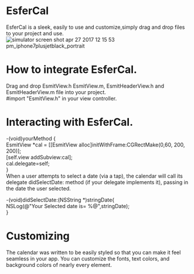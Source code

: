 # EsferCal  
EsferCal is a sleek, easily to use and customize,simply drag and drop files to your project and use.  
![simulator screen shot apr 27 2017 12 15 53 pm_iphone7plusjetblack_portrait](https://cloud.githubusercontent.com/assets/4947148/25479283/f546f4cc-2b61-11e7-9a7d-2a872637fc1b.png)
# How to integrate EsferCal.  
Drag and drop EsmitView.h EsmitView.m, EsmitHeaderView.h and EsmitHeaderView.m file into your project.  
#import "EsmitView.h" in your view controller.  
# Interacting with EsferCal.  

-(void)yourMethod {  
  EsmitView *cal = [[EsmitView alloc]initWithFrame:CGRectMake(0,60, 200, 200)];  
    [self.view addSubview:cal];  
    cal.delegate=self;  
}  
When a user attempts to select a date (via a tap), the calendar will call its delegate didSelectDate: method (if your delegate implements it), passing in the date the user selected.   

-(void)didSelectDate:(NSString *)stringDate{  
    NSLog(@"Your Selected date is= %@",stringDate);  
} 

# Customizing
The calendar was written to be easily styled so that you can make it feel seamless in your app. You can customize the fonts, text colors, and background colors of nearly every element.


